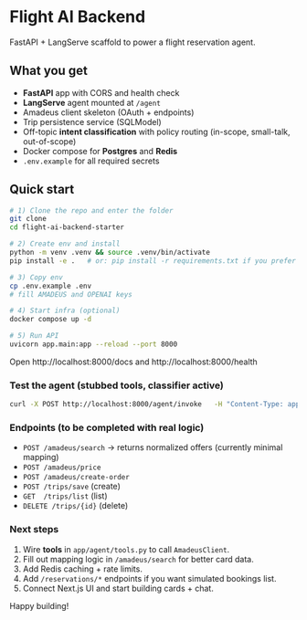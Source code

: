 # Flight AI Backend

FastAPI + LangServe scaffold to power a flight reservation agent.

## What you get
- **FastAPI** app with CORS and health check
- **LangServe** agent mounted at `/agent`
- Amadeus client skeleton (OAuth + endpoints)
- Trip persistence service (SQLModel)
- Off-topic **intent classification** with policy routing (in-scope, small-talk, out-of-scope)
- Docker compose for **Postgres** and **Redis**
- `.env.example` for all required secrets

## Quick start

```bash
# 1) Clone the repo and enter the folder
git clone
cd flight-ai-backend-starter

# 2) Create env and install
python -m venv .venv && source .venv/bin/activate
pip install -e .   # or: pip install -r requirements.txt if you prefer

# 3) Copy env
cp .env.example .env
# fill AMADEUS and OPENAI keys

# 4) Start infra (optional)
docker compose up -d

# 5) Run API
uvicorn app.main:app --reload --port 8000
```

Open http://localhost:8000/docs and http://localhost:8000/health

### Test the agent (stubbed tools, classifier active)
```bash
curl -X POST http://localhost:8000/agent/invoke   -H "Content-Type: application/json"   -d '{"input":"Tell me a joke"}'
```

### Endpoints (to be completed with real logic)
- `POST /amadeus/search` → returns normalized offers (currently minimal mapping)
- `POST /amadeus/price`
- `POST /amadeus/create-order`
- `POST /trips/save` (create)
- `GET  /trips/list` (list)
- `DELETE /trips/{id}` (delete)

### Next steps
1. Wire **tools** in `app/agent/tools.py` to call `AmadeusClient`.
2. Fill out mapping logic in `/amadeus/search` for better card data.
3. Add Redis caching + rate limits.
4. Add `/reservations/*` endpoints if you want simulated bookings list.
5. Connect Next.js UI and start building cards + chat.

Happy building!
